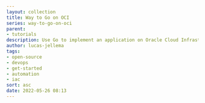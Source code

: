 ```yaml
---
layout: collection
title: Way to Go on OCI
series: way-to-go-on-oci
parent:
- tutorials
description: Use Go to implement an application on Oracle Cloud Infrastructure
author: lucas-jellema
tags:
- open-source
- devops
- get-started
- automation
- iac
sort: asc
date: 2022-05-26 08:13
---
```

